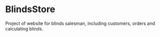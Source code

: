 # BlindsStore
Project of website for blinds salesman, including customers, orders and calculating blinds.

